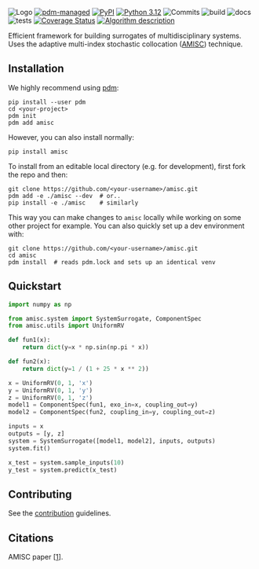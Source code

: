 ![Logo](https://raw.githubusercontent.com/eckelsjd/amisc/main/docs/assets/amisc_logo_text.svg)
[![pdm-managed](https://img.shields.io/badge/pdm-managed-blueviolet)](https://pdm-project.org)
[![PyPI](https://img.shields.io/pypi/v/amisc?logo=python&logoColor=%23cccccc)](https://pypi.org/project/amisc)
[![Python 3.12](https://img.shields.io/badge/python-3.12+-blue.svg?logo=python&logoColor=cccccc)](https://www.python.org/downloads/)
![Commits](https://img.shields.io/github/commit-activity/m/eckelsjd/amisc?logo=github)
![build](https://img.shields.io/github/actions/workflow/status/eckelsjd/amisc/deploy.yml?logo=github
)
![docs](https://img.shields.io/github/actions/workflow/status/eckelsjd/amisc/docs.yml?logo=materialformkdocs&logoColor=%2523cccccc&label=docs)
![tests](https://img.shields.io/github/actions/workflow/status/eckelsjd/amisc/tests.yml?logo=github&logoColor=%2523cccccc&label=tests)
[![Coverage Status](https://coveralls.io/repos/github/eckelsjd/amisc/badge.svg?branch=main)](https://coveralls.io/github/eckelsjd/amisc?branch=main)
[![Algorithm description](https://img.shields.io/badge/DOI-10.1002/nme.6958-blue)](https://doi.org/10.1002/nme.6958)

Efficient framework for building surrogates of multidisciplinary systems. 
Uses the adaptive multi-index stochastic collocation ([AMISC](https://onlinelibrary.wiley.com/doi/full/10.1002/nme.6958)) 
technique.

## Installation
We highly recommend using [pdm](https://github.com/pdm-project/pdm):
```shell
pip install --user pdm
cd <your-project>
pdm init
pdm add amisc
```
However, you can also install normally:
```shell
pip install amisc
```
To install from an editable local directory (e.g. for development), first fork the repo and then:
```shell
git clone https://github.com/<your-username>/amisc.git
pdm add -e ./amisc --dev  # or..
pip install -e ./amisc    # similarly
```
This way you can make changes to `amisc` locally while working on some other project for example.
You can also quickly set up a dev environment with:
```shell
git clone https://github.com/<your-username>/amisc.git
cd amisc
pdm install  # reads pdm.lock and sets up an identical venv
```

## Quickstart
```python
import numpy as np

from amisc.system import SystemSurrogate, ComponentSpec
from amisc.utils import UniformRV

def fun1(x):
    return dict(y=x * np.sin(np.pi * x))

def fun2(x):
    return dict(y=1 / (1 + 25 * x ** 2))

x = UniformRV(0, 1, 'x')
y = UniformRV(0, 1, 'y')
z = UniformRV(0, 1, 'z')
model1 = ComponentSpec(fun1, exo_in=x, coupling_out=y)
model2 = ComponentSpec(fun2, coupling_in=y, coupling_out=z)

inputs = x
outputs = [y, z]
system = SystemSurrogate([model1, model2], inputs, outputs)
system.fit()

x_test = system.sample_inputs(10)
y_test = system.predict(x_test)
```

## Contributing
See the [contribution](CONTRIBUTING.md) guidelines.

## Citations
AMISC paper [[1](https://onlinelibrary.wiley.com/doi/full/10.1002/nme.6958)].

